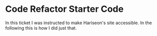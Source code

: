 # Code Refactor Starter Code
In this ticket I was instructed to make Hariseon's site accessible. In the following this is how I did just that. 
